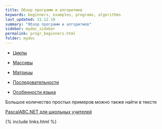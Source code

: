 ```yaml
---
title: Обзор программ и алгоритмов
keywords: beginners, examples, programs, algorithms
last_updated: 31.12.19
summary: "Обзор программ и алгоритмов"
sidebar: mydoc_sidebar
permalink: progr_beginners.html
folder: mydoc
---
```

* [Циклы](progr_loops.html)

* [Массивы](progr_arrays.html)

* [Матрицы](progr_matrices.html)

* [Последовательности](progr_sequences.html)

* [Особенности языка](progr_lang_features.html)

Большое количество простых примеров можно также найти в тексте

[PascalABC.NET для школьных учителей](mydoc_for_school_teachers.html)

{% include links.html %}
